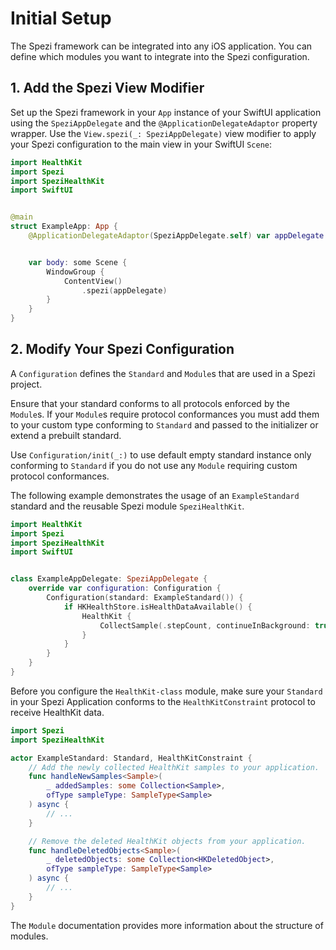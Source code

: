 # Initial Setup

<!--
                  
This source file is part of the Stanford Spezi open-source project

SPDX-FileCopyrightText: 2022 Stanford University and the project authors (see CONTRIBUTORS.md)

SPDX-License-Identifier: MIT
             
-->

The Spezi framework can be integrated into any iOS application. You can define which modules you want to integrate into the Spezi configuration.

## 1. Add the Spezi View Modifier

Set up the Spezi framework in your `App` instance of your SwiftUI application using the ``SpeziAppDelegate`` and the `@ApplicationDelegateAdaptor` property wrapper.
Use the `View.spezi(_: SpeziAppDelegate)` view modifier to apply your Spezi configuration to the main view in your SwiftUI `Scene`:
```swift
import HealthKit
import Spezi
import SpeziHealthKit
import SwiftUI


@main
struct ExampleApp: App {
    @ApplicationDelegateAdaptor(SpeziAppDelegate.self) var appDelegate


    var body: some Scene {
        WindowGroup {
            ContentView()
                .spezi(appDelegate)
        }
    }
}
```


## 2. Modify Your Spezi Configuration

A ``Configuration`` defines the ``Standard`` and ``Module``s that are used in a Spezi project.

Ensure that your standard conforms to all protocols enforced by the ``Module``s. If your ``Module``s require protocol conformances
you must add them to your custom type conforming to ``Standard`` and passed to the initializer or extend a prebuilt standard.

Use ``Configuration/init(_:)`` to use default empty standard instance only conforming to ``Standard`` if you do not use any ``Module`` requiring custom protocol conformances.


The following example demonstrates the usage of an `ExampleStandard` standard and the reusable Spezi module `SpeziHealthKit`.
```swift
import HealthKit
import Spezi
import SpeziHealthKit
import SwiftUI


class ExampleAppDelegate: SpeziAppDelegate {
    override var configuration: Configuration {
        Configuration(standard: ExampleStandard()) {
            if HKHealthStore.isHealthDataAvailable() {
                HealthKit {
                    CollectSample(.stepCount, continueInBackground: true)
                }
            }
        }
    }
}
```

Before you configure the ``HealthKit-class`` module, make sure your `Standard` in your Spezi Application conforms to the ``HealthKitConstraint`` protocol to receive HealthKit data.

```swift
import Spezi
import SpeziHealthKit

actor ExampleStandard: Standard, HealthKitConstraint {
    // Add the newly collected HealthKit samples to your application.
    func handleNewSamples<Sample>(
        _ addedSamples: some Collection<Sample>,
        ofType sampleType: SampleType<Sample>
    ) async {
        // ...
    }

    // Remove the deleted HealthKit objects from your application.
    func handleDeletedObjects<Sample>(
        _ deletedObjects: some Collection<HKDeletedObject>,
        ofType sampleType: SampleType<Sample>
    ) async {
        // ...
    }
}
```

The ``Module`` documentation provides more information about the structure of modules.
